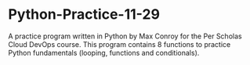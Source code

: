 # Python-Practice-11-29
A practice program written in Python by Max Conroy for the Per Scholas Cloud DevOps course. This program contains 8 functions to practice Python fundamentals (looping, functions and conditionals).
